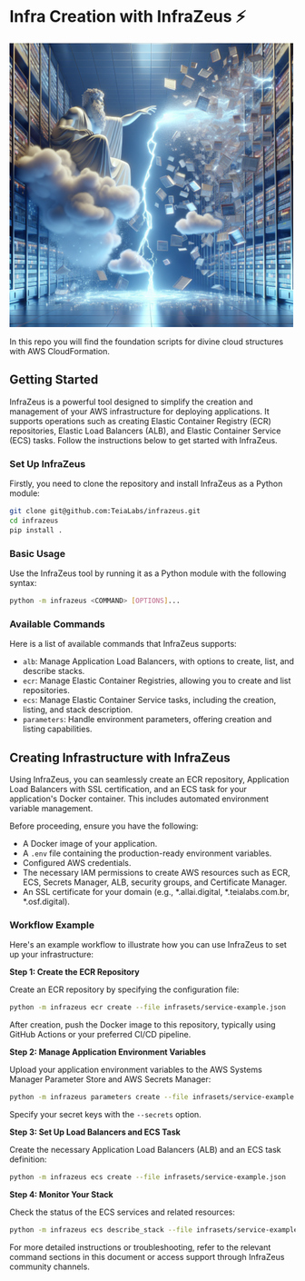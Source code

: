 # Infra Creation with InfraZeus ⚡

<img src="resources/zeus.png" alt="InfraZeus Logo" width="500"/>

In this repo you will find the foundation scripts for divine cloud structures with AWS CloudFormation. 

## Getting Started

InfraZeus is a powerful tool designed to simplify the creation and management of your AWS infrastructure for deploying applications. It supports operations such as creating Elastic Container Registry (ECR) repositories, Elastic Load Balancers (ALB), and Elastic Container Service (ECS) tasks. Follow the instructions below to get started with InfraZeus.

### Set Up InfraZeus

Firstly, you need to clone the repository and install InfraZeus as a Python module:

```bash
git clone git@github.com:TeiaLabs/infrazeus.git
cd infrazeus
pip install .
```

### Basic Usage

Use the InfraZeus tool by running it as a Python module with the following syntax:

```bash
python -m infrazeus <COMMAND> [OPTIONS]...
```

### Available Commands

Here is a list of available commands that InfraZeus supports:

- `alb`: Manage Application Load Balancers, with options to create, list, and describe stacks.
- `ecr`: Manage Elastic Container Registries, allowing you to create and list repositories.
- `ecs`: Manage Elastic Container Service tasks, including the creation, listing, and stack description.
- `parameters`: Handle environment parameters, offering creation and listing capabilities.

## Creating Infrastructure with InfraZeus

Using InfraZeus, you can seamlessly create an ECR repository, Application Load Balancers with SSL certification, and an ECS task for your application's Docker container. This includes automated environment variable management.

Before proceeding, ensure you have the following:

- A Docker image of your application.
- A `.env` file containing the production-ready environment variables.
- Configured AWS credentials.
- The necessary IAM permissions to create AWS resources such as ECR, ECS, Secrets Manager, ALB, security groups, and Certificate Manager.
- An SSL certificate for your domain (e.g., *.allai.digital, *.teialabs.com.br, *.osf.digital).

### Workflow Example

Here's an example workflow to illustrate how you can use InfraZeus to set up your infrastructure:

**Step 1: Create the ECR Repository**

Create an ECR repository by specifying the configuration file:

```bash
python -m infrazeus ecr create --file infrasets/service-example.json
```

After creation, push the Docker image to this repository, typically using GitHub Actions or your preferred CI/CD pipeline.

**Step 2: Manage Application Environment Variables**

Upload your application environment variables to the AWS Systems Manager Parameter Store and AWS Secrets Manager:

```bash
python -m infrazeus parameters create --file infrasets/service-example.json --env infrasets/service-example.env --secrets MONGODB_URI
```

Specify your secret keys with the `--secrets` option.

**Step 3: Set Up Load Balancers and ECS Task**

Create the necessary Application Load Balancers (ALB) and an ECS task definition:

```bash
python -m infrazeus ecs create --file infrasets/service-example.json
```

**Step 4: Monitor Your Stack**

Check the status of the ECS services and related resources:

```bash
python -m infrazeus ecs describe_stack --file infrasets/service-example.json
```

For more detailed instructions or troubleshooting, refer to the relevant command sections in this document or access support through InfraZeus community channels.
